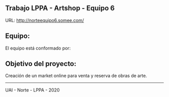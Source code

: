 ##  Trabajo LPPA - Artshop - Equipo 6
URL:
http://norteequipo6.somee.com/

## Equipo:
El equipo está conformado por:




## Objetivo del proyecto:
Creación de un market online para venta y reserva de obras de arte.








---
UAI - Norte - LPPA - 2020


